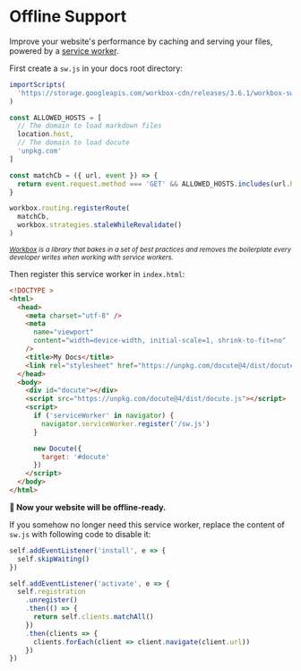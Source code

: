 # Offline Support

Improve your website's performance by caching and serving your files, powered by a [service worker](https://developer.mozilla.org/zh-CN/docs/Web/API/Service_Worker_API/Using_Service_Workers).

First create a `sw.js` in your docs root directory:

```js
importScripts(
  'https://storage.googleapis.com/workbox-cdn/releases/3.6.1/workbox-sw.js'
)

const ALLOWED_HOSTS = [
  // The domain to load markdown files
  location.host,
  // The domain to load docute
  'unpkg.com'
]

const matchCb = ({ url, event }) => {
  return event.request.method === 'GET' && ALLOWED_HOSTS.includes(url.host)
}

workbox.routing.registerRoute(
  matchCb,
  workbox.strategies.staleWhileRevalidate()
)
```

<sup>_[Workbox](https://developers.google.com/web/tools/workbox/) is a library that bakes in a set of best practices and removes the boilerplate every developer writes when working with service workers._</sup>

Then register this service worker in `index.html`:

```html {highlight:['16-18']}
<!DOCTYPE >
<html>
  <head>
    <meta charset="utf-8" />
    <meta
      name="viewport"
      content="width=device-width, initial-scale=1, shrink-to-fit=no"
    />
    <title>My Docs</title>
    <link rel="stylesheet" href="https://unpkg.com/docute@4/dist/docute.css" />
  </head>
  <body>
    <div id="docute"></div>
    <script src="https://unpkg.com/docute@4/dist/docute.js"></script>
    <script>
      if ('serviceWorker' in navigator) {
        navigator.serviceWorker.register('/sw.js')
      }

      new Docute({
        target: '#docute'
      })
    </script>
  </body>
</html>
```

__🥳 Now your website will be offline-ready.__

If you somehow no longer need this service worker, replace the content of `sw.js` with following code to disable it:

```js
self.addEventListener('install', e => {
  self.skipWaiting()
})

self.addEventListener('activate', e => {
  self.registration
    .unregister()
    .then(() => {
      return self.clients.matchAll()
    })
    .then(clients => {
      clients.forEach(client => client.navigate(client.url))
    })
})
```
